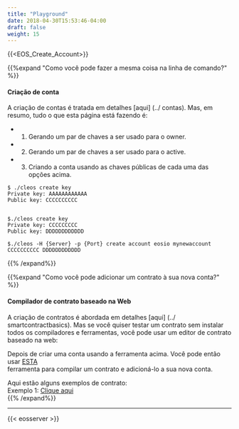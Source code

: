 ```yaml
---
title: "Playground"
date: 2018-04-30T15:53:46-04:00
draft: false
weight: 15
---
```


{{<EOS_Create_Account>}}


{{%expand "Como você pode fazer a mesma coisa na linha de comando?" %}}
#### Criação de conta

A criação de contas é tratada em detalhes [aqui] (../ contas). Mas, em resumo, tudo o que esta página está fazendo é:

* 1. Gerando um par de chaves a ser usado para o owner. 
* 2. Gerando um par de chaves a ser usado para o active.
* 3. Criando a conta usando as chaves públicas de cada uma das opções acima. 

```
$ ./cleos create key
Private key: AAAAAAAAAAAA
Public key: CCCCCCCCCC


$./cleos create key
Private key: CCCCCCCCC
Public key: DDDDDDDDDDDD

$./cleos -H {Server} -p {Port} create account eosio mynewaccount CCCCCCCCCC DDDDDDDDDDDD
```

{{% /expand%}}

{{%expand "Como você pode adicionar um contrato à sua nova conta?" %}}

#### Compilador de contrato baseado na Web

A criação de contratos é abordada em detalhes [aqui] (../ smartcontractbasics). Mas se você quiser testar um contrato sem instalar todos os compiladores e ferramentas, você pode usar um editor de contrato baseado na web: 


Depois de criar uma conta usando a ferramenta acima. Você pode então usar <a href="https://tbfleming.github.io/cib/eos-dawn4.html" target="_blank"> ESTA</a><br> ferramenta para compilar um contrato e adicioná-lo a sua nova conta. 

Aqui estão alguns exemplos de contrato: <br>
Exemplo 1: <a href="https://tbfleming.github.io/cib/eos-dawn4.html#gist=8b2b9a60cf51afcfaeb80e88c74d66ae" target="_blank"> Clique aqui</a> <br> 
{{% /expand%}}

<hr>

{{< eosserver >}}